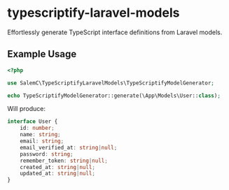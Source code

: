 # typescriptify-laravel-models

Effortlessly generate TypeScript interface definitions from Laravel models.

## Example Usage

```php
<?php

use SalemC\TypeScriptifyLaravelModels\TypeScriptifyModelGenerator;

echo TypeScriptifyModelGenerator::generate(\App\Models\User::class);
```
Will produce:
```ts
interface User {
    id: number;
    name: string;
    email: string;
    email_verified_at: string|null;
    password: string;
    remember_token: string|null;
    created_at: string|null;
    updated_at: string|null;
}
```
